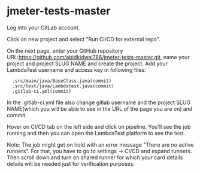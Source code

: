 # jmeter-tests-master
Log into your GitLab account.


Click on new project and select "Run CI/CD for external repo".


On the next page, enter your GitHub repository URL:https://github.com/abidkidwai786/jmeter-tests-master.git, name your project and project SLUG NAME and create the project.
Add your LambdaTest username and access key in following files:


      .src/main/java/BaseClass.java(commit)      
      .src/test/java/Lambdatest.java(commit)     
      .gitlab-ci.yml(commit)     


In the .gitlab-ci.yml file also change gitlab username and the project SLUG NAME(which you will be able to see in the URL of the page you are on) and commit.


Hover on CI/CD tab on the left side and click on pipeline. You'll see the job running and then you can open the LambdaTest platform to see the test.


Note: The job might get on hold with an error message "There are no active runners". For that, you have to go to settings -> CI/CD and expand runners. Then scroll down and turn on shared runner for which your card details details will be needed just for verification purposes.

